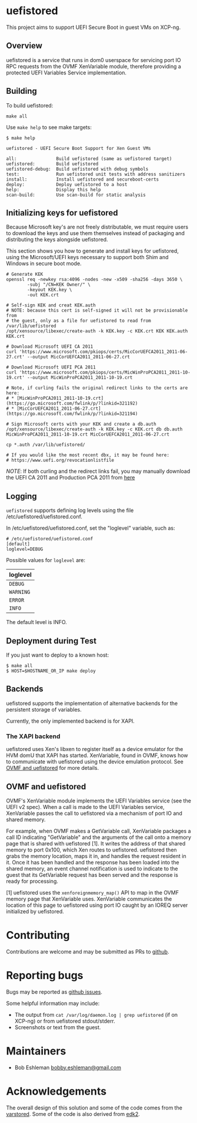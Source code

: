 # uefistored

This project aims to support UEFI Secure Boot in guest VMs on XCP-ng.

## Overview

uefistored is a service that runs in dom0 userspace for servicing port IO RPC
requests from the OVMF XenVariable module, therefore providing a protected UEFI
Variables Service implementation.

## Building

To build uefistored:

```
make all
```

Use `make help` to see make targets:

```
$ make help

uefistored - UEFI Secure Boot Support for Xen Guest VMs

all:               Build uefistored (same as uefistored target)
uefistored:        Build uefistored
uefistored-debug:  Build uefistored with debug symbols
test:              Run uefistored unit tests with address sanitizers
install:           Install uefistored and secureboot-certs
deploy:            Deploy uefistored to a host
help:              Display this help
scan-build:        Use scan-build for static analysis
```

## Initializing keys for uefistored

Because Microsoft key's are not freely distributable, we must require users to
download the keys and use them themselves instead of packaging and distributing
the keys alongside uefistored.

This section shows you how to generate and install keys for uefistored, using
the Microsoft/UEFI keys necessary to support both Shim and Windows in secure
boot mode.

```
# Generate KEK
openssl req -newkey rsa:4096 -nodes -new -x509 -sha256 -days 3650 \
        -subj "/CN=KEK Owner/" \
        -keyout KEK.key \
        -out KEK.crt

# Self-sign KEK and creat KEK.auth
# NOTE: because this cert is self-signed it will not be provisionable from
# the guest, only as a file for uefistored to read from /var/lib/uefistored
/opt/xensource/libexec/create-auth -k KEK.key -c KEK.crt KEK KEK.auth KEK.crt

# Download Microsoft UEFI CA 2011
curl 'https://www.microsoft.com/pkiops/certs/MicCorUEFCA2011_2011-06-27.crt' --output MicCorUEFCA2011_2011-06-27.crt

# Download Microsoft UEFI PCA 2011
curl 'https://www.microsoft.com/pkiops/certs/MicWinProPCA2011_2011-10-19.crt' --output MicWinProPCA2011_2011-10-19.crt

# Note, if curling fails the original redirect links to the certs are here:
# * [MicWinProPCA2011_2011-10-19.crt](https://go.microsoft.com/fwlink/p/?linkid=321192)
# * [MicCorUEFCA2011_2011-06-27.crt](https://go.microsoft.com/fwlink/p/?linkid=321194)

# Sign Microsoft certs with your KEK and create a db.auth
/opt/xensource/libexec/create-auth -k KEK.key -c KEK.crt db db.auth MicWinProPCA2011_2011-10-19.crt MicCorUEFCA2011_2011-06-27.crt

cp *.auth /var/lib/uefistored/

# If you would like the most recent dbx, it may be found here:
# https://www.uefi.org/revocationlistfile

```

*NOTE*: If both curling and the redirect links fail, you may manually download the UEFI CA 2011 and
Production PCA 2011 from
[here](https://docs.microsoft.com/en-us/windows-hardware/manufacture/desktop/windows-secure-boot-key-creation-and-management-guidance)

## Logging

`uefistored` supports defining log levels using the file /etc/uefistored/uefistored.conf.

In /etc/uefistored/uefistored.conf, set the "loglevel" variable, such as:

```
# /etc/uefistored/uefistored.conf
[default]
loglevel=DEBUG
```

Possible values for `loglevel` are:

| loglevel  |
|-----------|
|  `DEBUG`  |
| `WARNING` |
|  `ERROR`  |
|  `INFO`   |

The default level is INFO.

## Deployment during Test

If you just want to deploy to a known host:

```
$ make all
$ HOST=$HOSTNAME_OR_IP make deploy
```

## Backends

uefistored supports the implementation of alternative backends for the
persistent storage of variables.

Currently, the only implemented backend is for XAPI.

### The XAPI backend

uefistored uses Xen's libxen to register itself as a device emulator for the
HVM domU that XAPI has started.  XenVariable, found in OVMF, knows how to
communicate with uefistored using the device emulation protocol.  See [OVMF
and uefistored](#ovmf-and-uefistored) for more details.

## OVMF and uefistored

OVMF's XenVariable module implements the UEFI Variables service (see the UEFI
v2 spec).  When a call is made to the UEFI Variables service, XenVariable
passes the call to uefistored via a mechanism of port IO and shared memory.

For example, when OVMF makes a GetVariable call, XenVariable packages a call ID
indicating "GetVariable" and the arguments of the call onto a memory page that
is shared with uefistored [1].  It writes the address of that shared memory
to port 0x100, which Xen routes to uefistored.  uefistored then grabs the
memory location, maps it in, and handles the request resident in it.  Once it
has been handled and the response has been loaded into the shared memory, an
event channel notification is used to indicate to the guest that its
GetVariable request has been served and the response is ready for processing.

[1] uefistored uses the `xenforeignmemory_map()` API to map in the
    OVMF memory page that XenVariable uses.  XenVariable communicates
    the location of this page to uefistored using port IO caught by
    an IOREQ server initialized by uefistored.

# Contributing

Contributions are welcome and may be submitted as PRs to [github](https://github.com/xcp-ng/uefistored).

# Reporting bugs

Bugs may be reported as [github issues](https://github.com/xcp-ng/uefistored/issues).

Some helpful information may include:

* The output from `cat /var/log/daemon.log | grep uefistored` (if
  on XCP-ng) or from  uefistored stdout/stderr.
* Screenshots or text from the guest.

# Maintainers 

* Bob Eshleman bobby.eshleman@gmail.com

# Acknowledgements

The overall design of this solution and some of the code comes from the
[varstored](https://github.com/xapi-project/varstored).  Some of the code is
also derived from [edk2](https://github.com/tianocore/edk2).
